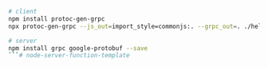  ```bash
# client
npm install protoc-gen-grpc 
npx protoc-gen-grpc --js_out=import_style=commonjs:. --grpc_out=. ./hello.proto

# server
npm install grpc google-protobuf --save
```# node-server-function-template
